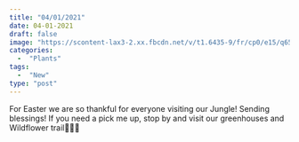 ```yaml
---
title: "04/01/2021"
date: 04-01-2021
draft: false
image: "https://scontent-lax3-2.xx.fbcdn.net/v/t1.6435-9/fr/cp0/e15/q65/167658765_10158877451367419_1750819723714606664_n.jpg?_nc_cat=107&ccb=1-3&_nc_sid=110474&_nc_ohc=t7p1alwFcGgAX8XuRtr&_nc_ht=scontent-lax3-2.xx&tp=14&oh=a3af6093be317a932d34ff85323ee6ad&oe=60DF90DF"
categories:
  -  "Plants"
tags:
  -  "New"
type: "post"
---
```

For Easter we are so thankful for everyone visiting our Jungle! Sending blessings! If you need a pick me up, stop by and visit our greenhouses and Wildflower trail🌿🍃🐸